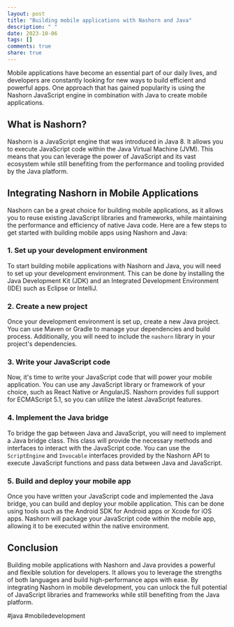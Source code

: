 ```yaml
---
layout: post
title: "Building mobile applications with Nashorn and Java"
description: " "
date: 2023-10-06
tags: []
comments: true
share: true
---
```


Mobile applications have become an essential part of our daily lives, and developers are constantly looking for new ways to build efficient and powerful apps. One approach that has gained popularity is using the Nashorn JavaScript engine in combination with Java to create mobile applications.

## What is Nashorn?

Nashorn is a JavaScript engine that was introduced in Java 8. It allows you to execute JavaScript code within the Java Virtual Machine (JVM). This means that you can leverage the power of JavaScript and its vast ecosystem while still benefiting from the performance and tooling provided by the Java platform.

## Integrating Nashorn in Mobile Applications

Nashorn can be a great choice for building mobile applications, as it allows you to reuse existing JavaScript libraries and frameworks, while maintaining the performance and efficiency of native Java code. Here are a few steps to get started with building mobile apps using Nashorn and Java:

### 1. Set up your development environment

To start building mobile applications with Nashorn and Java, you will need to set up your development environment. This can be done by installing the Java Development Kit (JDK) and an Integrated Development Environment (IDE) such as Eclipse or IntelliJ.

### 2. Create a new project

Once your development environment is set up, create a new Java project. You can use Maven or Gradle to manage your dependencies and build process. Additionally, you will need to include the `nashorn` library in your project's dependencies.

### 3. Write your JavaScript code

Now, it's time to write your JavaScript code that will power your mobile application. You can use any JavaScript library or framework of your choice, such as React Native or AngularJS. Nashorn provides full support for ECMAScript 5.1, so you can utilize the latest JavaScript features.

### 4. Implement the Java bridge

To bridge the gap between Java and JavaScript, you will need to implement a Java bridge class. This class will provide the necessary methods and interfaces to interact with the JavaScript code. You can use the `ScriptEngine` and `Invocable` interfaces provided by the Nashorn API to execute JavaScript functions and pass data between Java and JavaScript.

### 5. Build and deploy your mobile app

Once you have written your JavaScript code and implemented the Java bridge, you can build and deploy your mobile application. This can be done using tools such as the Android SDK for Android apps or Xcode for iOS apps. Nashorn will package your JavaScript code within the mobile app, allowing it to be executed within the native environment.

## Conclusion

Building mobile applications with Nashorn and Java provides a powerful and flexible solution for developers. It allows you to leverage the strengths of both languages and build high-performance apps with ease. By integrating Nashorn in mobile development, you can unlock the full potential of JavaScript libraries and frameworks while still benefiting from the Java platform.

#java #mobiledevelopment